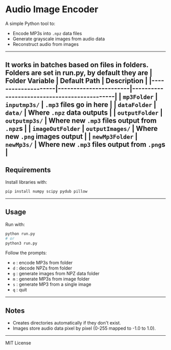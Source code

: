 # Audio Image Encoder

A simple Python tool to:
- Encode MP3s into `.npz` data files
- Generate grayscale images from audio data
- Reconstruct audio from images

---
It works in batches based on files in folders. Folders are set in run.py, by default they are
| Folder Variable    | Default Path          | Description                                 |
|--------------------|-----------------------|---------------------------------------------|
| `mp3Folder`        | `inputmp3s/`          | `.mp3` files go in here                     |
| `dataFolder`       | `data/`               | Where `.npz` data outputs                   |
| `outputFolder`     | `outputmp3s/`         | Where new `.mp3` files output from `.npz`s  |
| `imageOutFolder`   | `outputImages/`       | Where new `.png` images output              |
| `newMp3Folder`     | `newMp3s/`            | Where new `.mp3` files output from `.png`s  |
---

## Requirements

Install libraries with:

```bash
pip install numpy scipy pydub pillow
```

---

## Usage

Run with:

```bash
python run.py
# or
python3 run.py
```

Follow the prompts:

- `e` : encode MP3s from folder
- `d` : decode NPZs from folder
- `g` : generate images from NPZ data folder
- `m` : generate MP3s from image folder
- `s` : generate MP3 from a single image
- `q` : quit

---

## Notes

- Creates directories automatically if they don't exist.
- Images store audio data pixel by pixel (0-255 mapped to -1.0 to 1.0).

---

MIT License
